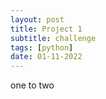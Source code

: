 ```yaml
---
layout: post
title: Project 1
subtitle: challenge
tags: [python]
date: 01-11-2022 
---
```

one to two